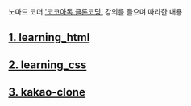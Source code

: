 노마드 코더 ['코코아톡 클론코딩'](https://nomadcoders.co/kokoa-clone) 강의를 들으며 따라한 내용

## [1. learning_html](https://github.com/yoojh9/kakao_clone/tree/main/learning_html)

## [2. learning_css](https://github.com/yoojh9/kakao_clone/tree/main/learning_css)

## [3. kakao-clone](https://github.com/yoojh9/kakao_clone/tree/main/kakao-clone)

